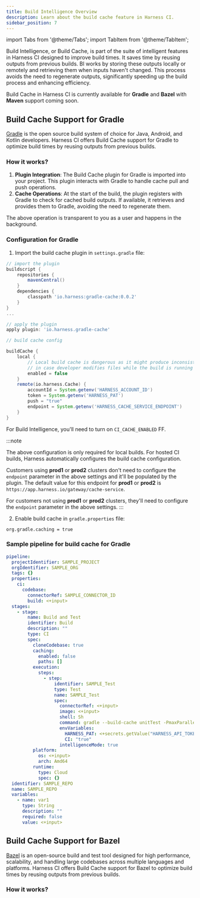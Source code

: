 ```yaml
---
title: Build Intelligence Overview
description: Learn about the build cache feature in Harness CI.
sidebar_position: 7
---
```


import Tabs from '@theme/Tabs';
import TabItem from '@theme/TabItem';

Build Intelligence, or Build Cache, is part of the suite of intelligent features in Harness CI designed to improve build times. It saves time by reusing outputs from previous builds. BI works by storing these outputs locally or remotely and retrieving them when inputs haven't changed. This process avoids the need to regenerate outputs, significantly speeding up the build process and enhancing efficiency.

Build Cache in Harness CI is currently available for **Gradle** and **Bazel** with **Maven** support coming soon.

## Build Cache Support for Gradle

[Gradle](https://gradle.org/) is the open source build system of choice for Java, Android, and Kotlin developers. Harness CI offers Build Cache support for Gradle to optimize build times by reusing outputs from previous builds.

### How it works?

1. **Plugin Integration**: The Build Cache plugin for Gradle is imported into your project. This plugin interacts with Gradle to handle cache pull and push operations.
2. **Cache Operations**: At the start of the build, the plugin registers with Gradle to check for cached build outputs. If available, it retrieves and provides them to Gradle, avoiding the need to regenerate them.

The above operation is transparent to you as a user and happens in the background. 

### Configuration for Gradle

1. Import the build cache plugin in `settings.gradle` file:

```groovy
// import the plugin
buildscript {
    repositories {
        mavenCentral()
    }
    dependencies {
        classpath 'io.harness:gradle-cache:0.0.2'
    }
}
...

// apply the plugin
apply plugin: 'io.harness.gradle-cache'

// build cache config

buildCache {
    local {
        // Local build cache is dangerous as it might produce inconsistent results
        // in case developer modifies files while the build is running
        enabled = false
    }
    remote(io.harness.Cache) {
        accountId = System.getenv('HARNESS_ACCOUNT_ID') 
        token = System.getenv('HARNESS_PAT') 
        push = "true"
        endpoint = System.getenv('HARNESS_CACHE_SERVICE_ENDPOINT') 
    }
}
```

For Build Intelligence, you'll need to turn on `CI_CACHE_ENABLED` FF.

:::note

The above configuration is only required for local builds. For hosted CI builds, Harness automatically configures the build cache configuration.

Customers using **prod1** or **prod2** clusters don't need to configure the `endpoint` parameter in the above settings and it'll be populated by the plugin. The default value for this endpoint for **prod1** or **prod2** is `https://app.harness.io/gateway/cache-service`. 

For customers not using **prod1** or **prod2** clusters, they'll need to configure the `endpoint` parameter in the above settings. 
:::

2. Enable build cache in `gradle.properties` file:

```properties
org.gradle.caching = true
```

### Sample pipeline for build cache for Gradle

```YAML
pipeline:
  projectIdentifier: SAMPLE_PROJECT
  orgIdentifier: SAMPLE_ORG
  tags: {}
  properties:
    ci:
      codebase:
        connectorRef: SAMPLE_CONNECTOR_ID
        build: <+input>
  stages:
    - stage:
        name: Build and Test
        identifier: Build
        description: ""
        type: CI
        spec:
          cloneCodebase: true
          caching:
            enabled: false
            paths: []
          execution:
            steps:
              - step:
                  identifier: SAMPLE_Test
                  type: Test
                  name: SAMPLE_Test
                  spec:
                    connectorRef: <+input>
                    image: <+input>
                    shell: Sh
                    command: gradle --build-cache unitTest -PmaxParallelForks=16 -PignoreFailures=true --profile
                    envVariables:
                      HARNESS_PAT: <+secrets.getValue("HARNESS_API_TOKEN")>
                      CI: "true"
                    intelligenceMode: true
          platform:
            os: <+input>
            arch: Amd64
          runtime:
            type: Cloud
            spec: {}
  identifier: SAMPLE_REPO
  name: SAMPLE_REPO
  variables:
    - name: var1
      type: String
      description: ""
      required: false
      value: <+input>
```

## Build Cache Support for Bazel

[Bazel](bazel.build) is an open-source build and test tool designed for high performance, scalability, and handling large codebases across multiple languages and platforms. Harness CI offers Build Cache support for Bazel to optimize build times by reusing outputs from previous builds.

### How it works?

